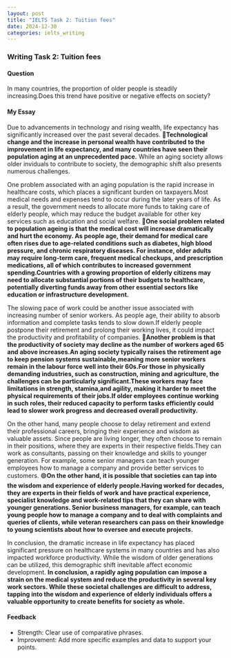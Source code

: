 ```yaml
---
layout: post
title: "IELTS Task 2: Tuition fees"
date: 2024-12-30
categories: ielts_writing
---
```


### Writing Task 2: Tuition fees

#### Question
In many countries, the proportion of older people is steadily increasing.Does this trend have positive or negative effects on society?

#### My Essay
Due to advancements in technology and rising wealth, life expectancy has significantly increased over the past several decades. 
🔴**Technological change and the increase in personal wealth have contributed to the improvement in life expectancy, and many countries have seen their population aging at an unprecedented pace.**
While an aging society allows older inviduals to contribute to society, the demographic shift also presents numerous challenges.

One problem associated with an aging population is the rapid increase in healthcare costs, which places a significant burden on taxpayers.Most medical needs and expenses tend to occur during the later years of life. As a result, the government needs to allocate more funds to taking care of elderly people, which may reduce the budget available for other key services such as education and social welfare.
🔴**One social problem related to population ageing is that the medical cost will increase dramatically and hurt the economy. As people age, their demand for medical care often rises due to age-related conditions such as diabetes, high blood pressure, and chronic respiratory diseases. For instance, older adults may require long-term care, frequent medical checkups, and prescription medications, all of which contributes to increased government spending.Countries with a growing proportion of elderly citizens may need to allocate substantial portions of their budgets to healthcare, potentially diverting funds away from other essential sectors like education or infrastructure development.**

The slowing pace of work could be another issue associated with increasing number of senior workers. As people age, their ability to absorb information and complete tasks tends to slow down.If elderly people postpone their retirement and prolong their working lives, it could impact the productivity and profitability of companies.
🔴**Another problem is that the productivity of society may decline as the number of workers aged 65 and above increases.An aging society typically raises the retirement age to keep pension systems sustainable,meaning more senior workers remain in the labour force well into their 60s.For those in physically demanding industries, such as construction, mining and agriculture, the challenges can be particularly significant.These workers may face limitations in strength, stamina,and agility, making it harder to meet the physical requirements of their jobs.If older employees continue working in such roles, their reduced capacity to perform tasks efficiently could lead to slower work progress and decreased overall productivity.**

On the other hand, many people choose to delay retirement and extend their professional careers, bringing their experience and wisdom as valuable assets. Since people are living longer, they often choose to remain in their positions, where they are experts in their respective fields.They can work as consultants, passing on their knowledge and skills to younger generation. For example, some senior managers can teach younger employees how to manage a company and provide better services to customers.
🟢**On the other hand, it is possible that societies can tap into the wisdom and experience of elderly people.Having worked for decades, they are experts in their fields of work and have practical experience, specialist knowledge and work-related tips that they can share with younger generations. Senior business managers, for example, can teach young people how to manage a company and to deal with complaints and queries of clients, while veteran researchers can pass on their knowledge to young scientists about how to oversee and execute projects.**

In conclusion, the dramatic increase in life expectancy has placed significant pressure on healthcare systems in many countries and has also impacted workforce productivity. While the wisdom of older generations can be utilized, this demographic shift inevitable affect economic development.
**In conclusion, a rapidly aging population can impose a strain on the medical system and reduce the productivity in several key work sectors. While these societal challenges are difficult to address, tapping into the wisdom and experience of elderly individuals offers a valuable opportunity to create benefits for society as whole.**





#### Feedback
- Strength: Clear use of comparative phrases.
- Improvement: Add more specific examples and data to support your points.
